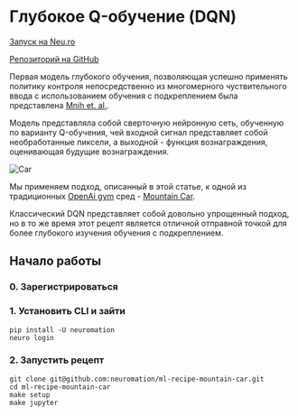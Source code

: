 # Глубокое Q-обучение \(DQN\)

[Запуск на Neu.ro](https://apps.neu.ro/ml-recipes/mountain-car)

[Репозиторий на GitHub](https://github.com/neuromation/ml-recipe-mountain-car)

Первая модель глубокого обучения, позволяющая успешно применять политику контроля непосредственно из многомерного чуствительного ввода с использованием обучения с подкреплением была представлена [Mnih et. al.](https://www.cs.toronto.edu/~vmnih/docs/dqn.pdf).

Модель представляла собой сверточную нейронную сеть, обученную по варианту Q-обучения, чей входной сигнал представляет собой необработанные пиксели, а выходной - функция вознаграждения, оценивающая будущие вознаграждения.

![Car](https://user-images.githubusercontent.com/1387585/70574334-c090ab80-1b58-11ea-988d-f40afb6642a2.jpg)

Мы применяем подход, описанный в этой статье, к одной из традиционных [OpenAi gym](https://gym.openai.com/) сред - [Mountain Car](https://gym.openai.com/envs/MountainCar-v0/).

Классический DQN представляет собой довольно упрощенный подход, но в то же время этот рецепт является отличной отправной точкой для более глубокого изучения обучения с подкреплением.

## Начало работы

### 0. Зарегистрироваться

### 1. Установить CLI и зайти

```text
pip install -U neuromation
neuro login
```

### 2. Запустить рецепт

```text
git clone git@github.com:neuromation/ml-recipe-mountain-car.git
cd ml-recipe-mountain-car
make setup
make jupyter
```

